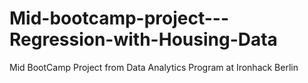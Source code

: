 # Mid-bootcamp-project---Regression-with-Housing-Data
Mid BootCamp Project from Data Analytics Program at Ironhack Berlin
